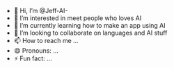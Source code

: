 - 👋 Hi, I’m @Jeff-AI-
- 👀 I’m interested in meet people who loves AI
- 🌱 I’m currently learning how to make an app using AI
- 💞️ I’m looking to collaborate on languages and AI stuff
- 📫 How to reach me ...
- 😄 Pronouns: ...
- ⚡ Fun fact: ...

<!---
Jeff-AI-the-master-on-the-lineeee/Jeff-AI-the-master-on-the-lineeee is a ✨ special ✨ repository because its `README.md` (this file) appears on your GitHub profile.
You can click the Preview link to take a look at your changes.
--->
